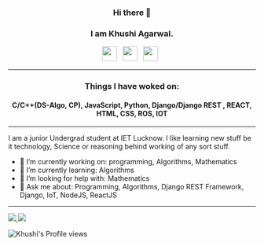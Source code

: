 ### <p align='center'>Hi there 👋</p>
### <p align='center'>I am Khushi Agarwal.</p>

<p align='center'>  
<a href="https://www.linkedin.com/in/khushiagarwal/" target="_blank"><img height="30" src="https://raw.githubusercontent.com/peterthehan/peterthehan/master/assets/linkedin.svg?raw=true"></a>&nbsp;&nbsp;
<a href="https://www.instagram.com/khushiagarwal846/" target="_blank"><img height="30" src="https://media.giphy.com/media/SwyH7oWi2vhkOjCwiJ/giphy.gif?raw=true"></a>&nbsp;&nbsp;
<a href="https://www.facebook.com/profile.php?id=100055184105814" target="_blank"><img height="30" src="https://raw.githubusercontent.com/peterthehan/peterthehan/master/assets/facebook.svg?raw=true"></a>&nbsp;&nbsp;
</p>

------------------------------------------------------------------------------------------------------------------------------------------------------------------

### <p align='center'> Things I have woked on: </p>
#### <p align='center'> C/C++(DS-Algo, CP), JavaScript, Python, Django/Django REST , REACT, HTML, CSS, ROS, IOT </p>


------------------------------------------------------------------------------------------------------------------------------------------------------------------

<p>
  I am a junior Undergrad student at IET Lucknow. I like learning new stuff be it technology, Science or reasoning behind working of any sort stuff. 
</p>

- 🔭 I’m currently working on: programming, Algorithms, Mathematics
- 🌱 I’m currently learning: Algorithms
- 🤔 I’m looking for help with: Mathematics
- 💬 Ask me about: Programming, Algorithms, Django REST Framework, Django, IoT, NodeJS, ReactJS

------------------------------------------------------------------------------------------------------------------------------------------------------------------

<a href="https://github-readme-stats.vercel.app/api?username=hi-18-K&count_private=true">
  <img align="justify" src="https://github-readme-stats.vercel.app/api?username=hi-18-K&count_private=true" />
</a>
<a href="https://github-readme-stats.vercel.app/api/top-langs/?username=hi-18-K&layout=compact">
  <img align="justify" src="https://github-readme-stats.vercel.app/api/top-langs/?username=hi-18-K&layout=compact" />
</a>




<p align='center'> 
  
  
![Khushi's Profile views](https://komarev.com/ghpvc/?username=hi-18-K)


</p>
